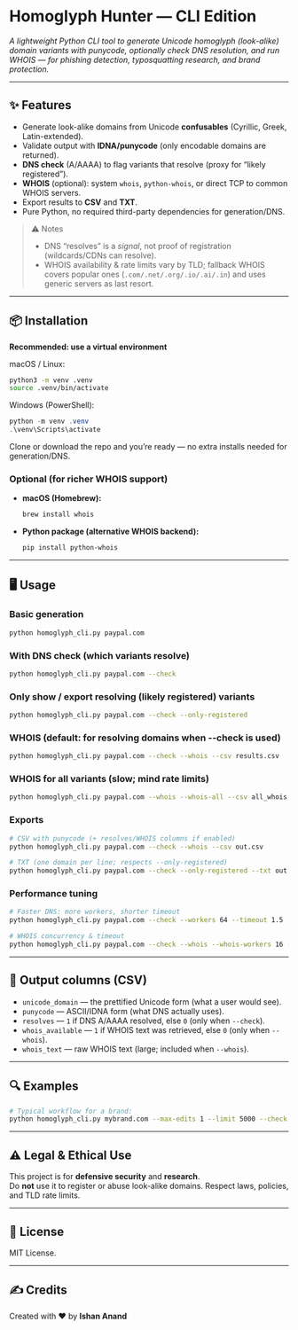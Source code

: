 # Homoglyph Hunter — CLI Edition

*A lightweight Python CLI tool to generate Unicode homoglyph (look-alike) domain variants with punycode, optionally check DNS resolution, and run WHOIS — for phishing detection, typosquatting research, and brand protection.*

---

## ✨ Features
- Generate look-alike domains from Unicode **confusables** (Cyrillic, Greek, Latin-extended).
- Validate output with **IDNA/punycode** (only encodable domains are returned).
- **DNS check** (A/AAAA) to flag variants that resolve (proxy for “likely registered”).
- **WHOIS** (optional): system `whois`, `python-whois`, or direct TCP to common WHOIS servers.
- Export results to **CSV** and **TXT**.
- Pure Python, no required third-party dependencies for generation/DNS.

> ⚠️ Notes  
> - DNS “resolves” is a *signal*, not proof of registration (wildcards/CDNs can resolve).  
> - WHOIS availability & rate limits vary by TLD; fallback WHOIS covers popular ones (`.com/.net/.org/.io/.ai/.in`) and uses generic servers as last resort.  

---

## 📦 Installation

**Recommended: use a virtual environment**

macOS / Linux:
```bash
python3 -m venv .venv
source .venv/bin/activate
```

Windows (PowerShell):
```powershell
python -m venv .venv
.\venv\Scripts\activate
```

Clone or download the repo and you’re ready — no extra installs needed for generation/DNS.

### Optional (for richer WHOIS support)
- **macOS (Homebrew):**
  ```bash
  brew install whois
  ```
- **Python package (alternative WHOIS backend):**
  ```bash
  pip install python-whois
  ```

---

## 🖥️ Usage

### Basic generation
```bash
python homoglyph_cli.py paypal.com
```

### With DNS check (which variants resolve)
```bash
python homoglyph_cli.py paypal.com --check
```

### Only show / export resolving (likely registered) variants
```bash
python homoglyph_cli.py paypal.com --check --only-registered
```

### WHOIS (default: for resolving domains when --check is used)
```bash
python homoglyph_cli.py paypal.com --check --whois --csv results.csv
```

### WHOIS for **all** variants (slow; mind rate limits)
```bash
python homoglyph_cli.py paypal.com --whois --whois-all --csv all_whois.csv
```

### Exports
```bash
# CSV with punycode (+ resolves/WHOIS columns if enabled)
python homoglyph_cli.py paypal.com --check --whois --csv out.csv

# TXT (one domain per line; respects --only-registered)
python homoglyph_cli.py paypal.com --check --only-registered --txt out.txt
```

### Performance tuning
```bash
# Faster DNS: more workers, shorter timeout
python homoglyph_cli.py paypal.com --check --workers 64 --timeout 1.5

# WHOIS concurrency & timeout
python homoglyph_cli.py paypal.com --check --whois --whois-workers 16 --whois-timeout 5
```

---

## 📂 Output columns (CSV)

- `unicode_domain` — the prettified Unicode form (what a user would see).
- `punycode` — ASCII/IDNA form (what DNS actually uses).
- `resolves` — `1` if DNS A/AAAA resolved, else `0` (only when `--check`).
- `whois_available` — `1` if WHOIS text was retrieved, else `0` (only when `--whois`).
- `whois_text` — raw WHOIS text (large; included when `--whois`).

---

## 🔍 Examples

```bash
# Typical workflow for a brand:
python homoglyph_cli.py mybrand.com --max-edits 1 --limit 5000 --check --only-registered --whois --csv mybrand_watch.csv
```

---

## ⚠️ Legal & Ethical Use
This project is for **defensive security** and **research**.  
Do **not** use it to register or abuse look-alike domains. Respect laws, policies, and TLD rate limits.

---

## 📜 License
MIT License.

---

## ✍️ Credits
Created with ❤️ by **Ishan Anand**
